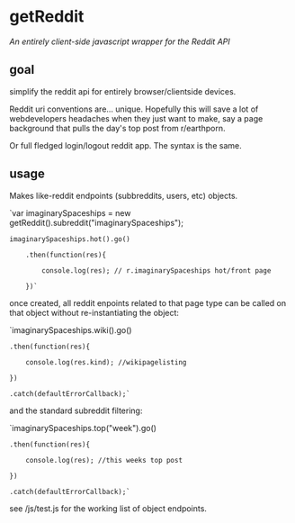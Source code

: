 # getReddit
*An entirely client-side javascript wrapper for the Reddit API*

## goal

simplify the reddit api for entirely browser/clientside devices. 

Reddit uri conventions are... unique. Hopefully this will save a lot of webdevelopers headaches when they just want to make, say a page background that pulls the day's top post from r/earthporn. 

Or full fledged login/logout reddit app. The syntax is the same. 


## usage

Makes like-reddit endpoints (subbreddits, users, etc) objects. 

`var imaginarySpaceships = new getReddit().subreddit("imaginarySpaceships");

    imaginarySpaceships.hot().go()

        .then(function(res){

            console.log(res); // r.imaginarySpaceships hot/front page

        })`

once created, all reddit enpoints related to that page type can be called on that object without re-instantiating the object:
        
`imaginarySpaceships.wiki().go()
    
    .then(function(res){
    
        console.log(res.kind); //wikipagelisting 
    
    })
    
    .catch(defaultErrorCallback);`

and the standard subreddit filtering:

`imaginarySpaceships.top("week").go()
    
    .then(function(res){
    
        console.log(res); //this weeks top post 
    
    })
    
    .catch(defaultErrorCallback);`

see /js/test.js for the working list of object endpoints. 
